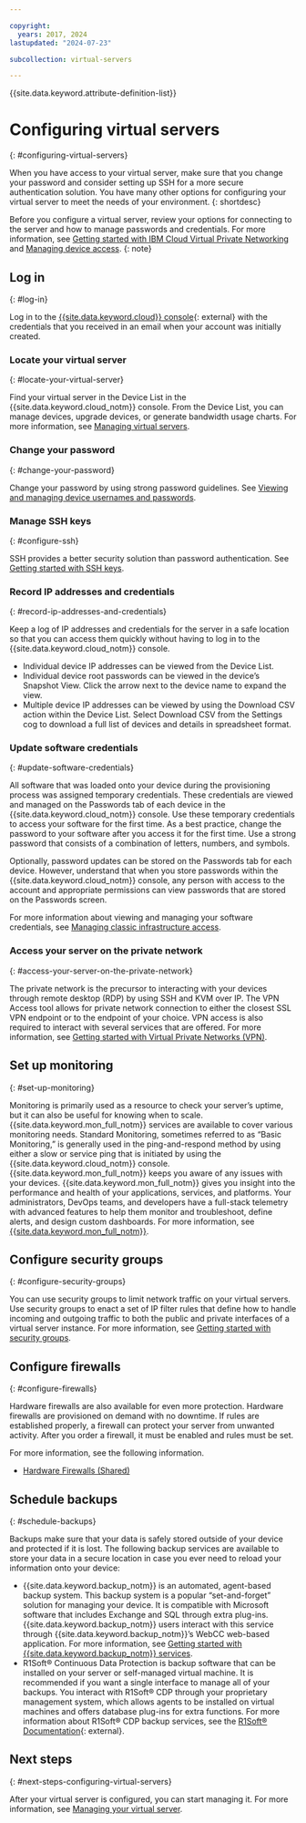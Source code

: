 ```yaml
---

copyright:
  years: 2017, 2024
lastupdated: "2024-07-23"

subcollection: virtual-servers

---
```


{{site.data.keyword.attribute-definition-list}}

# Configuring virtual servers
{: #configuring-virtual-servers}

When you have access to your virtual server, make sure that you change your password and consider setting up SSH for a more secure authentication solution. You have many other options for configuring your virtual server to meet the needs of your environment.
{: shortdesc}

Before you configure a virtual server, review your options for connecting to the server and how to manage passwords and credentials. For more information, see [Getting started with IBM Cloud Virtual Private Networking](/docs/iaas-vpn?topic=iaas-vpn-getting-started) and [Managing device access](/docs/virtual-servers?topic=virtual-servers-managing-device-access).
{: note}

## Log in
{: #log-in}

Log in to the [{{site.data.keyword.cloud}} console](https://cloud.ibm.com/classic?){: external} with the credentials that you received in an email when your account was initially created.

### Locate your virtual server
{: #locate-your-virtual-server}

Find your virtual server in the Device List in the {{site.data.keyword.cloud_notm}} console. From the Device List, you can manage devices, upgrade devices, or generate bandwidth usage charts. For more information, see [Managing virtual servers](/docs/virtual-servers?topic=virtual-servers-managing-virtual-servers#managing-virtual-servers).

### Change your password
{: #change-your-password}

Change your password by using strong password guidelines. See [Viewing and managing device usernames and passwords](/docs/virtual-servers?topic=virtual-servers-view-update-user-name-password-for-device#view-update-user-name-password-for-device).

### Manage SSH keys
{: #configure-ssh}

SSH provides a better security solution than password authentication. See [Getting started with SSH keys](/docs/ssh-keys?topic=ssh-keys-getting-started-tutorial#getting-started-tutorial).

### Record IP addresses and credentials
{: #record-ip-addresses-and-credentials}

Keep a log of IP addresses and credentials for the server in a safe location so that you can access them quickly without having to log in to the {{site.data.keyword.cloud_notm}} console.
- Individual device IP addresses can be viewed from the Device List.
- Individual device root passwords can be viewed in the device’s Snapshot View. Click the arrow next to the device name to expand the view.
- Multiple device IP addresses can be viewed by using the Download CSV action within the Device List. Select Download CSV from the Settings cog to download a full list of devices and details in spreadsheet format.

### Update software credentials
{: #update-software-credentials}

All software that was loaded onto your device during the provisioning process was assigned temporary credentials. These credentials are viewed and managed on the Passwords tab of each device in the {{site.data.keyword.cloud_notm}} console. Use these temporary credentials to access your software for the first time. As a best practice, change the password to your software after you access it for the first time. Use a strong password that consists of a combination of letters, numbers, and symbols.

Optionally, password updates can be stored on the Passwords tab for each device. However, understand that when you store passwords within the {{site.data.keyword.cloud_notm}} console, any person with access to the account and appropriate permissions can view passwords that are stored on the Passwords screen.

For more information about viewing and managing your software credentials, see [Managing classic infrastructure access](/docs/account?topic=account-mngclassicinfra).

### Access your server on the private network
{: #access-your-server-on-the-private-network}

The private network is the precursor to interacting with your devices through remote desktop (RDP) by using SSH and KVM over IP. The VPN Access tool allows for private network connection to either the closest SSL VPN endpoint or to the endpoint of your choice. VPN access is also required to interact with several services that are offered. For more information, see [Getting started with Virtual Private Networks (VPN)](/docs/iaas-vpn?topic=iaas-vpn-getting-started).

## Set up monitoring
{: #set-up-monitoring}

Monitoring is primarily used as a resource to check your server’s uptime, but it can also be useful for knowing when to scale. {{site.data.keyword.mon_full_notm}} services are available to cover various monitoring needs. Standard Monitoring, sometimes referred to as “Basic Monitoring,” is generally used in the ping-and-respond method by using either a slow or service ping that is initiated by using the {{site.data.keyword.cloud_notm}} console. {{site.data.keyword.mon_full_notm}} keeps you aware of any issues with your devices. {{site.data.keyword.mon_full_notm}} gives you insight into the performance and health of your applications, services, and platforms. Your administrators, DevOps teams, and developers have a full-stack telemetry with advanced features to help them monitor and troubleshoot, define alerts, and design custom dashboards. For more information, see [{{site.data.keyword.mon_full_notm}}](/docs/cloud-infrastructure?topic=cloud-infrastructure-monitoring-iaas).

## Configure security groups
{: #configure-security-groups}

You can use security groups to limit network traffic on your virtual servers. Use security groups to enact a set of IP filter rules that define how to handle incoming and outgoing traffic to both the public and private interfaces of a virtual server instance. For more information, see [Getting started with security groups](/docs/security-groups?topic=security-groups-getting-started).

## Configure firewalls
{: #configure-firewalls}

Hardware firewalls are also available for even more protection. Hardware firewalls are provisioned on demand with no downtime. If rules are established properly, a firewall can protect your server from unwanted activity. After you order a firewall, it must be enabled and rules must be set.

For more information, see the following information.

* [Hardware Firewalls (Shared)](/docs/hardware-firewall-shared?topic=hardware-firewall-shared-about-hardware-firewall-shared-)

## Schedule backups
{: #schedule-backups}

Backups make sure that your data is safely stored outside of your device and protected if it is lost. The following backup services are available to store your data in a secure location in case you ever need to reload your information onto your device:

- {{site.data.keyword.backup_notm}} is an automated, agent-based backup system. This backup system is a popular “set-and-forget” solution for managing your device. It is compatible with Microsoft software that includes Exchange and SQL through extra plug-ins. {{site.data.keyword.backup_notm}} users interact with this service through {{site.data.keyword.backup_notm}}’s WebCC web-based application. For more information, see [Getting started with {{site.data.keyword.backup_notm}} services](/docs/Backup?topic=Backup-getting-started).
- R1Soft&reg; Continuous Data Protection is backup software that can be installed on your server or self-managed virtual machine. It is recommended if you want a single interface to manage all of your backups. You interact with R1Soft&reg; CDP through your proprietary management system, which allows agents to be installed on virtual machines and offers database plug-ins for extra functions. For more information about R1Soft&reg; CDP backup services, see the [R1Soft&reg; Documentation](https://wiki.r1soft.com/display/ServerBackup.html){: external}.

## Next steps
{: #next-steps-configuring-virtual-servers}

After your virtual server is configured, you can start managing it. For more information, see [Managing your virtual server](/docs/virtual-servers?topic=virtual-servers-managing-virtual-servers#managing-virtual-servers).
